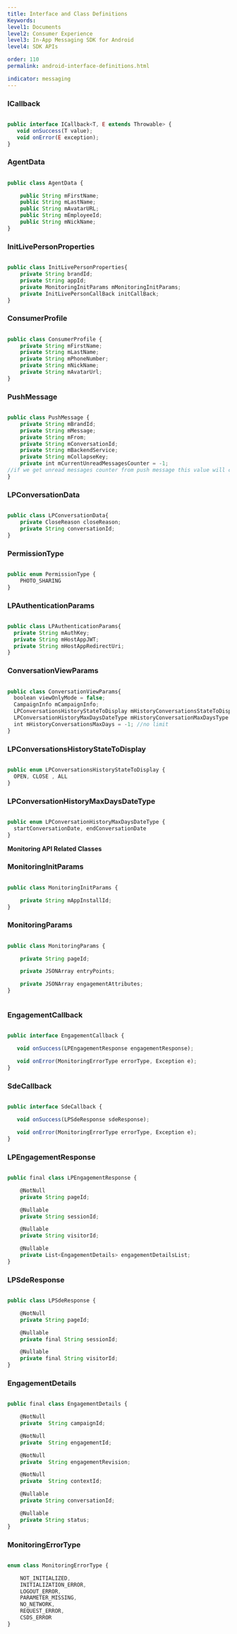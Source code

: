 ```yaml
---
title: Interface and Class Definitions
Keywords:
level1: Documents
level2: Consumer Experience
level3: In-App Messaging SDK for Android
level4: SDK APIs

order: 110
permalink: android-interface-definitions.html

indicator: messaging
---
```


### ICallback

```javascript

public interface ICallback<T, E extends Throwable> {
   void onSuccess(T value);
   void onError(E exception);
}
```

### AgentData

```javascript

public class AgentData {

    public String mFirstName;
    public String mLastName;
    public String mAvatarURL;
    public String mEmployeeId;
    public String mNickName;
}
```



### InitLivePersonProperties

```javascript

public class InitLivePersonProperties{
    private String brandId;
    private String appId;
    private MonitoringInitParams mMonitoringInitParams;
    private InitLivePersonCallBack initCallBack;
}
```


### ConsumerProfile

```javascript

public class ConsumerProfile {
    private String mFirstName;
    private String mLastName;
    private String mPhoneNumber;
    private String mNickName;
    private String mAvatarUrl;
}
```

### PushMessage

```javascript

public class PushMessage {
    private String mBrandId;
    private String mMessage;
    private String mFrom;
    private String mConversationId;
    private String mBackendService;
    private String mCollapseKey;
    private int mCurrentUnreadMessagesCounter = -1;
//if we get unread messages counter from push message this value will contain it.
}
```

### LPConversationData


```javascript

public class LPConversationData{
    private CloseReason closeReason;
    private String conversationId;
}
```  

### PermissionType


```javascript

public enum PermissionType {
  	PHOTO_SHARING
}  
```

### LPAuthenticationParams

```javascript

public class LPAuthenticationParams{
  private String mAuthKey;
  private String mHostAppJWT;
  private String mHostAppRedirectUri;
}
```

### ConversationViewParams

```javascript

public class ConversationViewParams{
  boolean viewOnlyMode = false;
  CampaignInfo mCampaignInfo;
  LPConversationsHistoryStateToDisplay mHistoryConversationsStateToDisplay = LPConversationsHistoryStateToDisplay.ALL;
  LPConversationHistoryMaxDaysDateType mHistoryConversationMaxDaysType = LPConversationHistoryMaxDaysDateType.startConversationDate;
  int mHistoryConversationsMaxDays = -1; //no limit
}
```


### LPConversationsHistoryStateToDisplay

```javascript

public enum LPConversationsHistoryStateToDisplay {
  OPEN, CLOSE , ALL
}

```


### LPConversationHistoryMaxDaysDateType

```javascript

public enum LPConversationHistoryMaxDaysDateType {
  startConversationDate, endConversationDate
}


```



**Monitoring API Related Classes**


### MonitoringInitParams

```javascript

public class MonitoringInitParams {

	private String mAppInstallId;
}


```

### MonitoringParams

```javascript

public class MonitoringParams {

	private String pageId;

	private JSONArray entryPoints;

	private JSONArray engagementAttributes;
}



```

### EngagementCallback

```javascript

public interface EngagementCallback {

   void onSuccess(LPEngagementResponse engagementResponse);

   void onError(MonitoringErrorType errorType, Exception e);
}

```

### SdeCallback

```javascript

public interface SdeCallback {

   void onSuccess(LPSdeResponse sdeResponse);

   void onError(MonitoringErrorType errorType, Exception e);
}

```

### LPEngagementResponse

```javascript

public final class LPEngagementResponse {

	@NotNull
	private String pageId;

	@Nullable
	private String sessionId;

	@Nullable
	private String visitorId;

	@Nullable
	private List<EngagementDetails> engagementDetailsList;
}


```

### LPSdeResponse

```javascript

public class LPSdeResponse {

	@NotNull
	private String pageId;

	@Nullable
	private final String sessionId;

	@Nullable
	private final String visitorId;
}

```

### EngagementDetails

```javascript

public final class EngagementDetails {

	@NotNull
	private  String campaignId;

	@NotNull
	private  String engagementId;

	@NotNull
	private  String engagementRevision;

	@NotNull
	private  String contextId;

	@Nullable
	private String conversationId;

	@Nullable
	private String status;
}

```

### MonitoringErrorType

```javascript

enum class MonitoringErrorType {

    NOT_INITIALIZED,
    INITIALIZATION_ERROR,
    LOGOUT_ERROR,
    PARAMETER_MISSING,
    NO_NETWORK,
    REQUEST_ERROR,
    CSDS_ERROR
}

```
